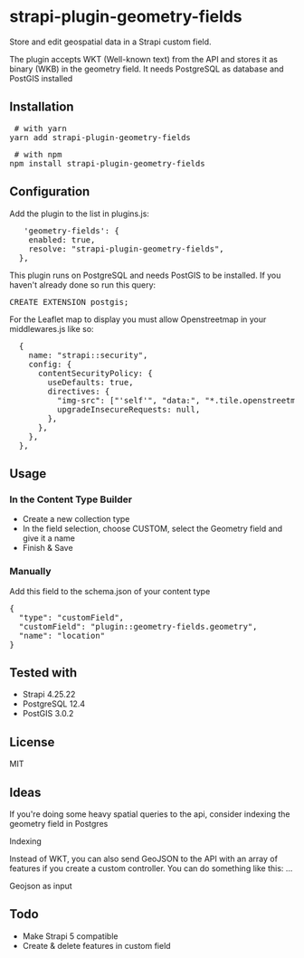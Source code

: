 # strapi-plugin-geometry-fields

Store and edit geospatial data in a Strapi custom field.

The plugin accepts WKT (Well-known text) from the API and stores it as binary (WKB) in the geometry field. 
It needs PostgreSQL as database and PostGIS installed 
 




## Installation

<pre> # with yarn
yarn add strapi-plugin-geometry-fields </pre>

<pre> # with npm
npm install strapi-plugin-geometry-fields </pre>

## Configuration

Add the plugin to the list in plugins.js:

<pre>   'geometry-fields': {
    enabled: true,
    resolve: "strapi-plugin-geometry-fields",
  },
</pre>

This plugin runs on PostgreSQL and needs PostGIS to be installed. If you haven't already done so run this query:

<pre>CREATE EXTENSION postgis;</pre>

For the Leaflet map to display you must allow Openstreetmap in your middlewares.js like so:

<pre>
  {
    name: "strapi::security",
    config: {
      contentSecurityPolicy: {
        useDefaults: true,
        directives: {
          "img-src": ["'self'", "data:", "*.tile.openstreetmap.org"],
          upgradeInsecureRequests: null,
        },
      },
    },
  },
</pre>

## Usage

### In the Content Type Builder

- Create a new collection type
- In the field selection, choose CUSTOM, select the Geometry field and give it a name
- Finish & Save

### Manually

Add this field to the schema.json of your content type

<pre>{
  "type": "customField",
  "customField": "plugin::geometry-fields.geometry",
  "name": "location"
}</pre>

## Tested with

- Strapi 4.25.22
- PostgreSQL 12.4
- PostGIS 3.0.2

## License

MIT 

## Ideas

If you're doing some heavy spatial queries to the api, consider indexing the geometry field in Postgres 

Indexing

Instead of WKT, you can also send GeoJSON to the API with an array of features if you create a custom controller. You can do something like this: ...



Geojson as input


## Todo

- Make Strapi 5 compatible
- Create & delete features in custom field

